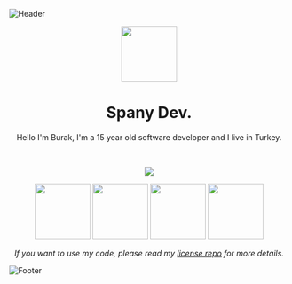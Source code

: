 ![Header](./resources/header.png)
<p align="center">
    <img src="https://media.discordapp.net/attachments/959535131612287026/964708672947257375/logo.png" width="100">
</p>

<h1 align="center">Spany Dev.</h1>
<p align="center">Hello I'm Burak, I'm a 15 year old software developer and I live in Turkey.</p>

<br />

<p align="center">
 <img src="https://github-readme-stats.vercel.app/api?username=daviidkoo4074&hide_title=true&count_private=true&show_icons=true&theme=github_dark&hide_border=true&bg_color=00000000"/>
</p>

<p float="left" align="center">
    <a href="https://www.instagram.com/spanyries/" title="Instagram"><img src="https://media.discordapp.net/attachments/959535131612287026/964709802552991754/Pngtreeinstagram_icon_instagram_logo_3584852.png?width=473&height=473" width="100"></a>
    <a href="https://www.youtube.com/c/SpanyRieS" title="YouTube"><img src="https://media.discordapp.net/attachments/959535131612287026/964709317985054761/unknown.png?width=630&height=473" width="100"></a>
    <a href="https://discord.com/botlist" title="Discord"><img src="https://media.discordapp.net/attachments/959535131612287026/964710091259523082/unknown.png?width=473&height=473" width="100"></a>
    <a href="mailto:dursunburak385@gmail.com?subject=Hi!" title="Email me"><img src="https://media.discordapp.net/attachments/959535131612287026/964710275922145350/unknown.png?width=473&height=473" width="100"></a>
</p>

<p align="center"><i>If you want to use my code, please read my <a href="https://github.com/Spany-Dev/License">license repo</a> for more details.</i></p>

![Footer]("https://media.discordapp.net/attachments/959535131612287026/964708672947257375/logo.png")

